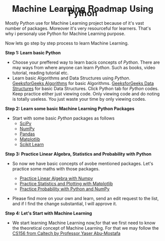 <h1 align="center" style="text-align:center;line-height:10pt;font-family:'Helvetica Neue',Helvetica,Arial,sans-serif;">Machine Learning Roadmap Using Python</h1>

Mostly Python use for Machine Learning project because of it's vast number of packages. Moreover it's very resourceful for learners. That's why i personaly use Python for Machine Learning purpose. 

Now lets go step by step process to learn Machine Learning.

**Step 1: Learn basic Python**
   - Choose your preffered way to learn bacis concepts of *Python*. There are may ways from where anyone can learn *Python*. Such as books, video tutorial, reading tutorial etc.
   - Learn basic Algorithms and Data Structures using *Python*. [GeeksforGeeks Algorithms](https://www.geeksforgeeks.org/fundamentals-of-algorithms/) for basic Algorithms. [GeeksforGeeks Data Structures](https://www.geeksforgeeks.org/data-structures/) for basic Data Structures. Click Python tab for *Python* codes. Keep practice either just viewing code. Only viewing code and do noting is totally useless. You just waste your time by only viewing codes.
   
**Step 2: Learn some basic Machine Learning Python Packages**
   - Start with some basic *Python* packages as follows
     - [SciPy](https://docs.scipy.org/doc/scipy/reference/)
     - [NumPy](https://docs.scipy.org/doc/numpy-1.15.1/reference/)
     - [Pandas](https://pandas.pydata.org/pandas-docs/stable/)
     - [Matplotlib](https://matplotlib.org/tutorials/index.html)
     - [Scikit Learn](http://scikit-learn.org/stable/tutorial/index.html)

**Step 3: Practice Linear Algebra, Statistics and Probability with Python**
   - So now we have basic concepts of avobe mentioned packages. Let's practice some maths with those packages.
     - [Practice Linear Algebra with Numpy](https://docs.scipy.org/doc/numpy/reference/routines.linalg.html)
     - [Practice Statistics and Plotting with Matplotlib](https://matplotlib.org/1.5.1/examples/statistics/index.html)
     - [Practice Probability with Python and NumPy](https://www.python-course.eu/python_numpy_probability.php)
     
   - Please find more on your own and learn, send an edit request to the list, and if I find the change substantial, I will approve it.

**Step 4: Let's Start with Machine Learning**
   - We start learning Machine Learning now,for that we first need to know the theoretical concept of Machine Learning. For that we may follow the [CS156 from Caltech by Professor Yaser Abu-Mostafa](https://www.youtube.com/playlist?list=PLD63A284B7615313A)
